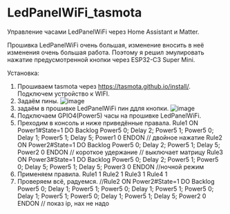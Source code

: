 # LedPanelWiFi_tasmota
Управление часами LedPanelWiFi через Home Assistant и Matter.

Прошивка LedPanelWiFi очень большая, изменение вносить в неё изменения очень большая работа. Поэтому я решил эмулировать нажатие предусмотренной кнопки через ESP32-C3 Super Mini.

Установка: 
1. Прошиваем tasmota через https://tasmota.github.io/install/. Подключем устройство к WIFI.
2. Задаём пины.
   ![image](https://github.com/user-attachments/assets/2bc01814-6188-4ff3-9a3d-51c7ea32e404)
4. задаём в прошивке LedPanelWiFi пин ддля кнопки.
   ![image](https://github.com/user-attachments/assets/7dc4e148-771d-4343-ba7d-1af50e4aaad0)
6. Подключаем GPIO4(Power5) часы на прошивке LedPanelWiFi.
7. Преходим в консоль и ниже приведённые правала.
Rule1 ON Power1#State=1 DO Backlog Power5 0; Delay 2; Power5 1;  Power5 0; Delay 1; Power5 1;  Delay 5; Power1 0   ENDON // двойное нажатие
Rule2 ON Power2#State=1 DO Backlog Power5 0; Delay 2; Power5 1; Delay 5; Power2 0  ENDON // короткое удержание // выключает матрицу
Rule3 ON Power3#State=1 DO Backlog Power5 0; Delay 2; Power5 1; Power5 0; Delay 5; Power5 1; Delay 5; Power3 0  ENDON //ночной режим
8. Применяем правила.
   Rule1 1
   Rule2 1
   Rule3 1
   Rule4 1
9. Проверяем всё, радуемся.
//Rule2 ON Power2#State=1 DO Backlog Power5 0; Delay 1; Power5 1;  Power5 0; Delay 1; Power5 1;  Power5 0; Delay 1; Power5 1;  Power5 0; Delay 1; Power5 1; Delay 5; Power2 0   ENDON // показ ip, нах не надо
